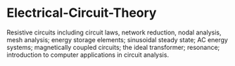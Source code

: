 # Electrical-Circuit-Theory
Resistive circuits including circuit laws, network reduction, nodal analysis, mesh analysis; energy storage elements; sinusoidal steady state; AC energy systems; magnetically coupled circuits; the ideal transformer; resonance; introduction to computer applications in circuit analysis.

